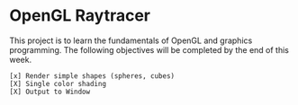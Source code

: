 # OpenGL Raytracer

This project is to learn the fundamentals of OpenGL and graphics programming. The following objectives will be completed by the end of this week.

```
[x] Render simple shapes (spheres, cubes)
[X] Single color shading
[X] Output to Window
```
